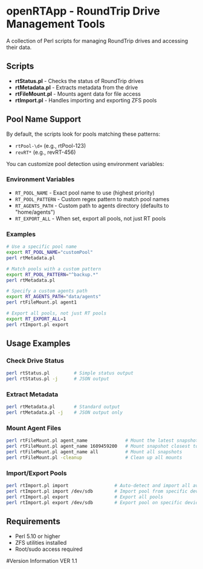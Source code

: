 # openRTApp - RoundTrip Drive Management Tools

A collection of Perl scripts for managing RoundTrip drives and accessing their data.

## Scripts

- **rtStatus.pl** - Checks the status of RoundTrip drives
- **rtMetadata.pl** - Extracts metadata from the drive
- **rtFileMount.pl** - Mounts agent data for file access
- **rtImport.pl** - Handles importing and exporting ZFS pools

## Pool Name Support

By default, the scripts look for pools matching these patterns:
- `rtPool-\d+` (e.g., rtPool-123)
- `revRT*` (e.g., revRT-456)

You can customize pool detection using environment variables:

### Environment Variables

- `RT_POOL_NAME` - Exact pool name to use (highest priority)
- `RT_POOL_PATTERN` - Custom regex pattern to match pool names
- `RT_AGENTS_PATH` - Custom path to agents directory (defaults to "home/agents")
- `RT_EXPORT_ALL` - When set, export all pools, not just RT pools

### Examples

```bash
# Use a specific pool name
export RT_POOL_NAME="customPool"
perl rtMetadata.pl

# Match pools with a custom pattern
export RT_POOL_PATTERN="^backup.*"
perl rtMetadata.pl

# Specify a custom agents path
export RT_AGENTS_PATH="data/agents"
perl rtFileMount.pl agent1

# Export all pools, not just RT pools
export RT_EXPORT_ALL=1
perl rtImport.pl export
```

## Usage Examples

### Check Drive Status
```bash
perl rtStatus.pl         # Simple status output
perl rtStatus.pl -j      # JSON output
```

### Extract Metadata
```bash
perl rtMetadata.pl       # Standard output
perl rtMetadata.pl -j    # JSON output only
```

### Mount Agent Files
```bash
perl rtFileMount.pl agent_name              # Mount the latest snapshot
perl rtFileMount.pl agent_name 1609459200   # Mount snapshot closest to epoch
perl rtFileMount.pl agent_name all          # Mount all snapshots
perl rtFileMount.pl -cleanup                # Clean up all mounts
```

### Import/Export Pools
```bash
perl rtImport.pl import                 # Auto-detect and import all available pools
perl rtImport.pl import /dev/sdb        # Import pool from specific device
perl rtImport.pl export                 # Export all pools
perl rtImport.pl export /dev/sdb        # Export pool on specific device
```

## Requirements

- Perl 5.10 or higher
- ZFS utilities installed
- Root/sudo access required

#Version Information
VER 1.1